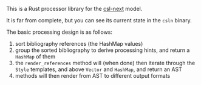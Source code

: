 This is a Rust processor library for the [csl-next](https://github.com/bdarcus/csl-next) model.

It is far from complete, but you can see its current state in the `csln` binary.

The basic processing design is as follows:

1. sort bibliography references (the HashMap values)
2. group the sorted bibliography to derive processing hints, and return a `HashMap` of them
3. the `render_references` method will (when done) then iterate through the `Style` templates, and above `Vector` and `HashMap`, and return an AST
4. methods will then render from AST to different output formats
